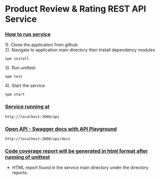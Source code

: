 # Product Review & Rating REST API Service
### <u>How to run service</u>
1). Clone the application from github<br/>
2). Navigate to application main directory then Install dependency modules <br/>
```
npm install
```
3). Run unittest <br/>
```
npm test
```
4). Start the service <br/>
```
npm start
```

### <u>Service running at</u>
```
http://localhost:3000/api
```

### <u>Open API - Swagger docs with API Playground</u>
```
http://localhost:3000/api/docs
```

### <u>Code coverage report will be generated in html format after running of unittest</u>
- HTML report found in the service main directory under the directory reports.
